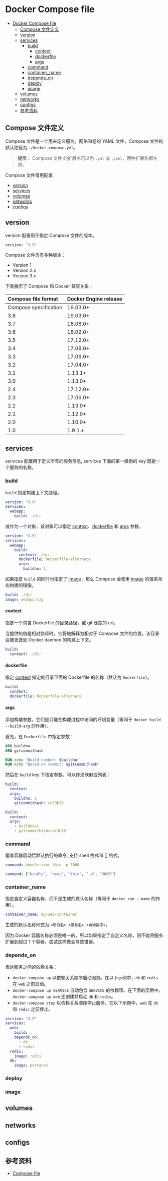 # Docker Compose file

- [Docker Compose file](#docker-compose-file)
  - [Compose 文件定义](#compose-文件定义)
  - [version](#version)
  - [services](#services)
    - [build](#build)
      - [context](#context)
      - [dockerfile](#dockerfile)
      - [args](#args)
    - [command](#command)
    - [container_name](#container_name)
    - [depends_on](#depends_on)
    - [deploy](#deploy)
    - [image](#image)
  - [volumes](#volumes)
  - [networks](#networks)
  - [configs](#configs)
  - [参考资料](#参考资料)

## Compose 文件定义

Compose 文件是一个用来定义服务，网络和卷的 YAML 文件，Compose 文件的默认路径为 `./docker-compose.yml`。

> **提示：** Compose 文件 的扩展名可以为 `.yml` 或 `.yaml`，两种扩展名都生效。

Compose 文件常用配置

- [version](#version)
- [services](#services)
- [volumes](#volumes)
- [networks](#networks)
- [configs](#configs)

## version

version 配置用于指定 Compose 文件的版本。

```yml
version: "3.9"
```

Compose 文件含有多种版本：

- Version 1
- Version 2.x
- Version 3.x

下表展示了 Compose 和 Docker 兼容关系：

|Compose file format    |Docker Engine release  |
|:----------------------|:----------------------|
|Compose specification  |19.03.0+               |
|3.8                    |19.03.0+               |
|3.7                    |18.06.0+               |
|3.6                    |18.02.0+               |
|3.5                    |17.12.0+               |
|3.4                    |17.09.0+               |
|3.3                    |17.06.0+               |
|3.2                    |17.04.0+               |
|3.1                    |1.13.1+                |
|3.0                    |1.13.0+                |
|2.4                    |17.12.0+               |
|2.3                    |17.06.0+               |
|2.2                    |1.13.0+                |
|2.1                    |1.12.0+                |
|2.0                    |1.10.0+                |
|1.0                    |1.9.1.+                |

## services

services 配置用于定义所有的服务信息, services 下面的第一级别的 key 既是一个服务的名称。

### build

`build` 指定构建上下文路径。

```yml
version: "3.9"
services:
  webapp:
    build: ./dir
```

或作为一个对象，该对象可以指定 [context](#context)、[dockerfile](#dockerfile) 和 [args](#args) 参数。

```yml
version: "3.9"
services:
  webapp:
    build:
      context: ./dir
      dockerfile: Dockerfile-alternate
      args:
        buildno: 1
```

如果指定 `build` 的同时也指定了 [image](#image)，那么 Compose 会使用 [image](#image) 的值来命名构建的镜像。

```yml
build: ./dir
image: webapp:tag
```

#### context

指定一个包含 Dockerfile 的目录路径，或 git 仓库的 url。

当提供的值是相对路径时，它将被解释为相对于 Compose 文件的位置。该目录会被发送到 Docker daemon 的构建上下文。

```yml
build:
  context: ./dir
```

#### dockerfile

指定 [context](#context) 指定的目录下面的 Dockerfile 的名称（默认为 `Dockerfile`）。

```yml
build:
  context: .
  dockerfile: Dockerfile-alternate
```

#### args

添加构建参数，它们是只能在构建过程中访问的环境变量（等同于 `docker build --build-arg` 的作用）。

首先，在 `Dockerfile` 中指定参数：

```Dockerfile
ARG buildno
ARG gitcommithash

RUN echo "Build number: $buildno"
RUN echo "Based on commit: $gitcommithash"
```

然后在 `build` key 下指定参数。可以传递映射或列表：

```yml
build:
  context: .
  args:
    buildno: 1
    gitcommithash: cdc3b19
```

```yml
build:
  context: .
  args:
    - buildno=1
    - gitcommithash=cdc3b19
```

### command

覆盖容器启动后默认执行的命令, 支持 shell 格式和 [] 格式。

```yml
command: bundle exec thin -p 3000
```

```yml
command: ["bundle", "exec", "thin", "-p", "3000"]
```

### container_name

指定自定义容器名称，而不是生成的默认名称（等同于 `docker run --name` 的作用）。

```yml
container_name: my-web-container
```

生成的默认名称形式为 `<项目名>_<服务名>_<自增数字>`。

因为 Docker 容器名称必须是唯一的，所以如果指定了自定义名称，则不能将服务扩展到超过 1 个容器。尝试这样做会导致错误。

### depends_on

表达服务之间的依赖关系：

- `docker-compose up` 以依赖关系顺序启动服务。在以下示例中，`db` 和 `redis` 在 `web` 之前启动。
- `docker-compose up SERVICE` 自动包含 `SERVICE` 的依赖项。在下面的示例中，`docker-compose up web` 还创建并启动 `db` 和 `redis`。
- `docker-compose stop` 以依赖关系顺序停止服务。在以下示例中，`web` 在 `db` 和 `redis` 之前停止。

```yml
version: "3.9"
services:
  web:
    build: .
    depends_on:
      - db
      - redis
  redis:
    image: redis
  db:
    image: postgres
```

### deploy

### image

## volumes

## networks

## configs

## 参考资料

- [Compose file](https://docs.docker.com/compose/compose-file/)
